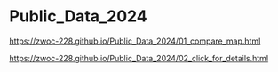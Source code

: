 # Public_Data_2024
https://zwoc-228.github.io/Public_Data_2024/01_compare_map.html

https://zwoc-228.github.io/Public_Data_2024/02_click_for_details.html
